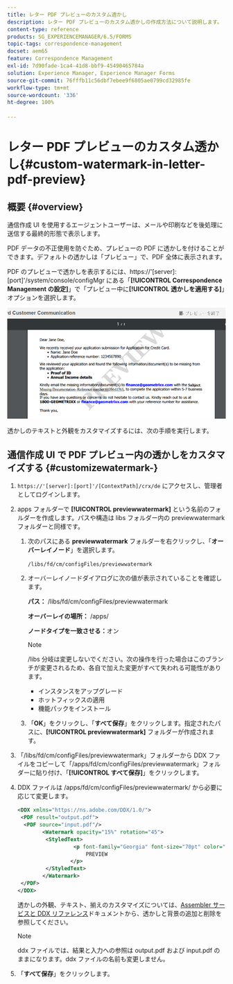 ```yaml
---
title: レター PDF プレビューのカスタム透かし
description: レター PDF プレビューのカスタム透かしの作成方法について説明します。
content-type: reference
products: SG_EXPERIENCEMANAGER/6.5/FORMS
topic-tags: correspondence-management
docset: aem65
feature: Correspondence Management
exl-id: 7d90fade-1ca4-41d8-bbf9-45490465784a
solution: Experience Manager, Experience Manager Forms
source-git-commit: 76fffb11c56dbf7ebee9f6805ae0799cd32985fe
workflow-type: tm+mt
source-wordcount: '336'
ht-degree: 100%

---
```


# レター PDF プレビューのカスタム透かし{#custom-watermark-in-letter-pdf-preview}

## 概要 {#overview}

通信作成 UI を使用するエージェントユーザーは、メールや印刷などを後処理に送信する最終的形態で表示します。

PDF データの不正使用を防ぐため、プレビューの PDF に透かしを付けることができます。デフォルトの透かしは「プレビュー」で、PDF 全体に表示されます。

PDF のプレビューで透かしを表示するには、https://&#39;[server]:[port]&#39;/system/console/configMgr にある「**[!UICONTROL Correspondence Management の設定]**」で「プレビュー中に&#x200B;**[!UICONTROL 透かしを適用する]**」オプションを選択します。

![default-watermark](assets/default-watermark.png)

透かしのテキストと外観をカスタマイズするには、次の手順を実行します。

## 通信作成 UI で PDF プレビュー内の透かしをカスタマイズする {#customizewatermark-}

1. `https://'[server]:[port]'/[ContextPath]/crx/de` にアクセスし、管理者としてログインします。
1. apps フォルダーで **[!UICONTROL previewwatermark]** という名前のフォルダーを作成します。パスや構造は libs フォルダー内の previewwatermark フォルダーと同様です。

   1. 次のパスにある **previewwatermark** フォルダーを右クリックし、「**オーバーレイノード**」を選択します。

      `/libs/fd/cm/configFiles/previewwatermark`

   1. オーバーレイノードダイアログに次の値が表示されていることを確認します。

      **パス：** /libs/fd/cm/configFiles/previewwatermark

      **オーバーレイの場所：** /apps/

      **ノードタイプを一致させる：**&#x200B;オン

      >[!NOTE]
      >
      >/libs 分岐は変更しないでください。次の操作を行った場合はこのブランチが変更されるため、各自で加えた変更がすべて失われる可能性があります。
      >
      >    
      >    
      >    * インスタンスをアップグレード
      >    * ホットフィックスの適用
      >    * 機能パックをインストール
      >    
      >

   1. 「**OK**」をクリックし、「**すべて保存**」をクリックします。指定されたパスに、**[!UICONTROL previewwatermark]** フォルダーが作成されます。

1. 「/libs/fd/cm/configFiles/previewwatermark」フォルダーから DDX ファイルをコピーして「/apps/fd/cm/configFiles/previewwatermark」フォルダーに貼り付け、「**[!UICONTROL すべて保存]**」をクリックします。
1. DDX ファイルは /apps/fd/cm/configFiles/previewwatermark/ から必要に応じて変更します。

   ```xml
   <DDX xmlns="https://ns.adobe.com/DDX/1.0/">
    <PDF result="output.pdf">
     <PDF source="input.pdf"/>
           <Watermark opacity="15%" rotation="45">
            <StyledText>
                     <p font-family="Georgia" font-size="70pt" color="black" font-weight="bold">
                         PREVIEW
                    </p>
            </StyledText>
           </Watermark>
    </PDF>
   </DDX>
   ```

   透かしの外観、テキスト、揃えのカスタマイズについては、[Assembler サービスと DDX リファレンス](https://help.adobe.com/jp_ja/livecycle/11.0/ddxRef.pdf)ドキュメントから、透かしと背景の追加と削除を参照してください。

   >[!NOTE]
   >
   >ddx ファイルでは、結果と入力への参照は output.pdf および input.pdf のままになります。ddx ファイルの名前も変更しません。

1. 「**すべて保存**」をクリックします。
